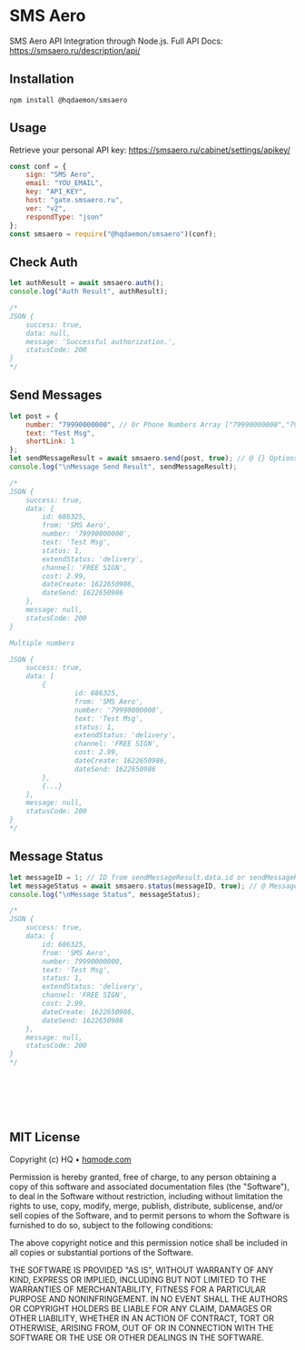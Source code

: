 # SMS Aero
SMS Aero API Integration through Node.js.
Full API Docs: https://smsaero.ru/description/api/

## Installation
```
npm install @hqdaemon/smsaero
```

## Usage
Retrieve your personal API key: https://smsaero.ru/cabinet/settings/apikey/

```js
const conf = {
	sign: "SMS Aero",
	email: "YOU_EMAIL",
	key: "API_KEY",
	host: "gate.smsaero.ru",
	ver: "v2",
	respondType: "json"
};
const smsaero = require("@hqdaemon/smsaero")(conf);
```

## Check Auth
```js
let authResult = await smsaero.auth();
console.log("Auth Result", authResult);

/*
JSON {
	success: true,
	data: null,
	message: 'Successful authorization.',
	statusCode: 200
}
*/
```

## Send Messages
```js
let post = {
	number: "79990000000", // Or Phone Numbers Array ["79990000000","79990000001"]
	text: "Test Msg",
	shortLink: 1
};
let sendMessageResult = await smsaero.send(post, true); // @ {} Options, (bool) Test Mode
console.log("\nMessage Send Result", sendMessageResult);

/*
JSON {
	success: true,
	data: {
		id: 686325,
		from: 'SMS Aero',
		number: '79990000000',
		text: 'Test Msg',
		status: 1,
		extendStatus: 'delivery',
		channel: 'FREE SIGN',
		cost: 2.99,
		dateCreate: 1622650986,
		dateSend: 1622650986
	},
	message: null,
	statusCode: 200
}

Multiple numbers

JSON {
	success: true,
	data: [
		{
				id: 686325,
				from: 'SMS Aero',
				number: '79990000000',
				text: 'Test Msg',
				status: 1,
				extendStatus: 'delivery',
				channel: 'FREE SIGN',
				cost: 2.99,
				dateCreate: 1622650986,
				dateSend: 1622650986
		},
		{...}
	],
	message: null,
	statusCode: 200
}
*/
```

## Message Status
```js
let messageID = 1; // ID from sendMessageResult.data.id or sendMessageResult.data[0].id for multiple numbers
let messageStatus = await smsaero.status(messageID, true); // @ Message ID, (bool) Test Mode
console.log("\nMessage Status", messageStatus);

/*
JSON {
	success: true,
	data: {
		id: 686325,
		from: 'SMS Aero',
		number: 79990000000,
		text: 'Test Msg',
		status: 1,
		extendStatus: 'delivery',
		channel: 'FREE SIGN',
		cost: 2.99,
		dateCreate: 1622650986,
		dateSend: 1622650986
	},
	message: null,
	statusCode: 200
}
*/
```

<br />
<br />
<br />
<br />

## MIT License

Copyright (c) HQ • [hqmode.com](https://hqmode.com)

Permission is hereby granted, free of charge, to any person obtaining a copy
of this software and associated documentation files (the "Software"), to deal
in the Software without restriction, including without limitation the rights
to use, copy, modify, merge, publish, distribute, sublicense, and/or sell
copies of the Software, and to permit persons to whom the Software is
furnished to do so, subject to the following conditions:

The above copyright notice and this permission notice shall be included in all
copies or substantial portions of the Software.

THE SOFTWARE IS PROVIDED "AS IS", WITHOUT WARRANTY OF ANY KIND, EXPRESS OR
IMPLIED, INCLUDING BUT NOT LIMITED TO THE WARRANTIES OF MERCHANTABILITY,
FITNESS FOR A PARTICULAR PURPOSE AND NONINFRINGEMENT. IN NO EVENT SHALL THE
AUTHORS OR COPYRIGHT HOLDERS BE LIABLE FOR ANY CLAIM, DAMAGES OR OTHER
LIABILITY, WHETHER IN AN ACTION OF CONTRACT, TORT OR OTHERWISE, ARISING FROM,
OUT OF OR IN CONNECTION WITH THE SOFTWARE OR THE USE OR OTHER DEALINGS IN THE
SOFTWARE.